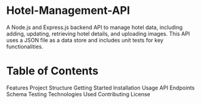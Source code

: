# Hotel-Management-API
A Node.js and Express.js backend API to manage hotel data, including adding, updating, retrieving hotel details, and uploading images. This API uses a JSON file as a data store and includes unit tests for key functionalities.
# Table of Contents
Features
Project Structure
Getting Started
Installation
Usage
API Endpoints
Schema
Testing
Technologies Used
Contributing
License

